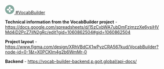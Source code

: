   <a href="https://vocab-builder-theta.vercel.app/login" target="_blank">
    <img src="./src/assets/img/logo.svg" alt="learnlingo" width="30">
#VocabBuilder 
  </a>

**Technical information from the VocabBuilder project** -
https://docs.google.com/spreadsheets/d/15zCxbWA7ubDmFzjmzzXe6ysiHVMd4iD2PcZ7ilN2gRc/edit?gid=1060862504#gid=1060862504

**Project layout** -
https://www.figma.com/design/XRhVBdCX1wPyzCRA567kud/VocabBuilder?node-id=0-1&t=X0PCKlm4g2b6WmMr-0

**Backend** - https://vocab-builder-backend.p.goit.global/api-docs/
